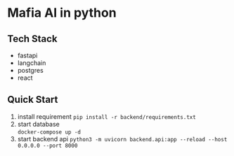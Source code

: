 # Mafia AI in python

## Tech Stack
- fastapi
- langchain
- postgres
- react

## Quick Start
1. install requirement
   `pip install -r backend/requirements.txt`
2. start database <br>
   `docker-compose up -d`
3. start backend api
   `python3 -m uvicorn backend.api:app --reload --host 0.0.0.0 --port 8000`